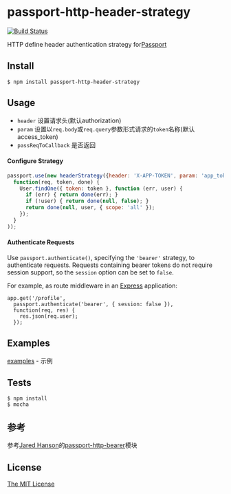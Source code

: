 # passport-http-header-strategy
[![Build Status](https://travis-ci.org/FengYuHe/passport-http-header-strategy.svg?branch=master)](https://travis-ci.org/FengYuHe/passport-http-header-strategy)

HTTP define header authentication strategy for[Passport](https://github.com/jaredhanson/passport)

## Install

	$ npm install passport-http-header-strategy

## Usage
* `header` 设置请求头(默认authorization)
* `param` 设置以`req.body`或`req.query`参数形式请求的`token`名称(默认access_token)
*  `passReqToCallback` 是否返回

#### Configure Strategy
```js
passport.use(new headerStrategy({header: 'X-APP-TOKEN', param: 'app_token', passReqToCallback: true},
  function(req, token, done) {
    User.findOne({ token: token }, function (err, user) {
      if (err) { return done(err); }
      if (!user) { return done(null, false); }
      return done(null, user, { scope: 'all' });
    });
  }
));
```

#### Authenticate Requests

Use `passport.authenticate()`, specifying the `'bearer'` strategy, to
authenticate requests.  Requests containing bearer tokens do not require session
support, so the `session` option can be set to `false`.

For example, as route middleware in an [Express](http://expressjs.com/)
application:

    app.get('/profile', 
      passport.authenticate('bearer', { session: false }),
      function(req, res) {
        res.json(req.user);
      });

## Examples
[examples](https://github.com/FengYuHe/passport-http-header-strategy/tree/master/examples) - 示例

## Tests
	
	$ npm install
	$ mocha

## 参考
参考[Jared Hanson](https://github.com/jaredhanson)的[passport-http-bearer](https://github.com/jaredhanson/passport-http-bearer)模块

## License
[The MIT License](http://opensource.org/licenses/MIT)
